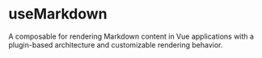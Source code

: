 # useMarkdown

A composable for rendering Markdown content in Vue applications with a plugin-based architecture and customizable rendering behavior.
